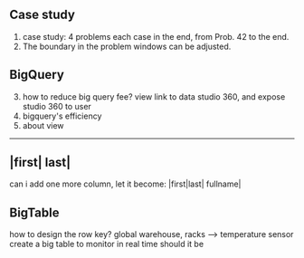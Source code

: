 ## Case study
1. case study: 4 problems each case in the end, from Prob. 42 to the end.
2. The boundary in the problem windows can be adjusted.
## BigQuery
3. how to reduce big query fee?
view link to data studio 360, and expose studio 360 to user
4. bigquery's efficiency
5. about view
----------
|first| last|
----------
can i add one more column, let it become:
|first|last| fullname|
## BigTable
how to design the row key?
global warehouse, racks --> temperature sensor
create a big table to monitor in real time
should it be <sensor-id> <date>
